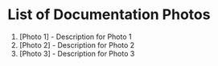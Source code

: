 # List of Documentation Photos

1. [Photo 1] - Description for Photo 1
2. [Photo 2] - Description for Photo 2
3. [Photo 3] - Description for Photo 3